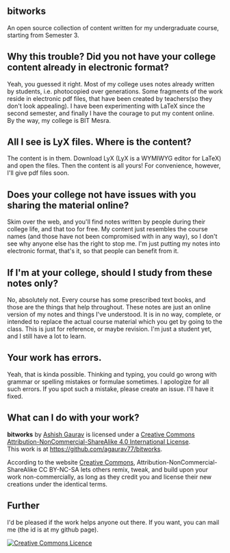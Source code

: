 bitworks
--------
An open source collection of content written for my undergraduate course, starting from Semester 3. 

Why this trouble? Did you not have your college content already in electronic format?
----------------------------------------------------------------------------------------
Yeah, you guessed it right. Most of my college uses notes already written by students, i.e. photocopied over generations. Some fragments of the work reside in electronic pdf files, that have been created by teachers(so they don't look appealing). I have been experimenting with LaTeX since the second semester, and finally I have the courage to put my content online. By the way, my college is BIT Mesra.

All I see is LyX files. Where is the content?
---------------------------------------------
The content is in them. Download LyX (LyX is a WYMIWYG editor for LaTeX) and open the files. Then the content is all yours! For convenience, however, I'll give pdf files soon.

Does your college not have issues with you sharing the material online?
-----------------------------------------------------------------------
Skim over the web, and you'll find notes written by people during their college life, and that too for free. My content just resembles the course names (and those have not been compromised with in any way), so I don't see why anyone else has the right to stop me. I'm just putting my notes into electronic format, that's it, so that people can benefit from it.

If I'm at your college, should I study from these notes only?
-------------------------------------------------------------
No, absolutely not. Every course has some prescribed text books, and those are the things that help throughout. These notes are just an online version of my notes and things I've understood. It is in no way, complete, or intended to replace the actual course material which you get by going to the class. This is just for reference, or maybe revision. I'm just a student yet, and I still have a lot to learn.

Your work has errors.
---------------------
Yeah, that is kinda possible. Thinking and typing, you could go wrong with grammar or spelling mistakes or formulae sometimes. I apologize for all such errors. If you spot such a mistake, please create an issue. I'll have it fixed.

What can I do with your work?
-----------------------------
<span xmlns:dct="http://purl.org/dc/terms/" href="http://purl.org/dc/dcmitype/Text" property="dct:title" rel="dct:type"><b>bitworks</b></span> by <a xmlns:cc="http://creativecommons.org/ns#" href="https://twitter.com/agaurav77" property="cc:attributionName" rel="cc:attributionURL">Ashish Gaurav</a> is licensed under a <a rel="license" href="http://creativecommons.org/licenses/by-nc-sa/4.0/">Creative Commons Attribution-NonCommercial-ShareAlike 4.0 International License</a>.<br />This work is at <a xmlns:dct="http://purl.org/dc/terms/" href="https://github.com/agaurav77/bitworks" rel="dct:source">https://github.com/agaurav77/bitworks</a>.
<p>According to the website <a href="www.creativecommons.org">Creative Commons</a>, Attribution-NonCommercial-ShareAlike CC BY-NC-SA lets others remix, tweak, and build upon your work non-commercially, as long as they credit you and license their new creations under the identical terms.</p>

Further
-------
I'd be pleased if the work helps anyone out there. If you want, you can mail me (the id is at my github page).

<a rel="license" href="http://creativecommons.org/licenses/by-nc-sa/4.0/"><img alt="Creative Commons Licence" style="border-width:0" src="https://i.creativecommons.org/l/by-nc-sa/4.0/88x31.png" /></a>

